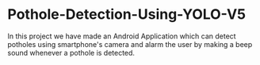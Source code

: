 # Pothole-Detection-Using-YOLO-V5
In this project we have made an Android Application which can detect potholes using smartphone's camera and alarm the user by making a beep sound whenever a pothole is detected.
